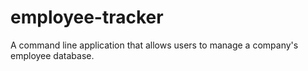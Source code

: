# employee-tracker
A command line application that allows users to manage a company's employee database.
